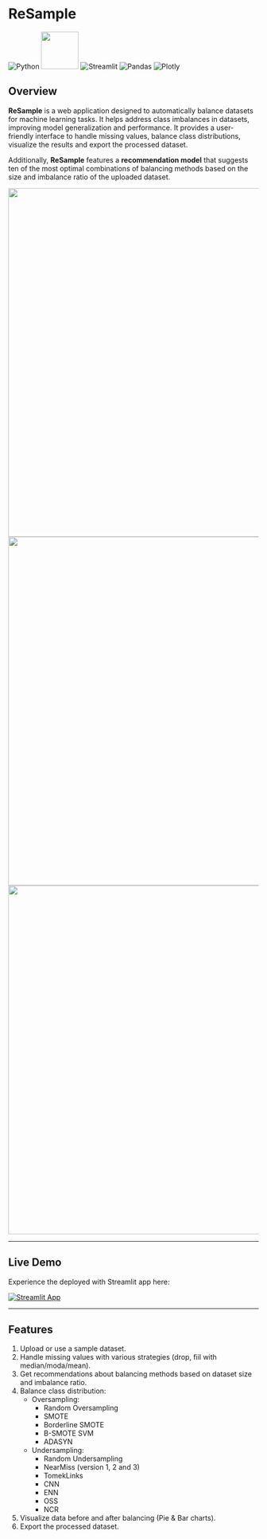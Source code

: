 # ReSample

![Python](https://img.shields.io/badge/python-3670A0?style=for-the-badge&logo=python&logoColor=ffdd54)
<img src="https://github.com/user-attachments/assets/8b1b7f0b-f7c8-457d-b7a9-2c14e19d1b35" width="75">
![Streamlit](https://img.shields.io/badge/Streamlit-%23FE4B4B.svg?style=for-the-badge&logo=streamlit&logoColor=white)
![Pandas](https://img.shields.io/badge/pandas-%23150458.svg?style=for-the-badge&logo=pandas&logoColor=white)
![Plotly](https://img.shields.io/badge/Plotly-%233F4F75.svg?style=for-the-badge&logo=plotly&logoColor=white)


## Overview
**ReSample** is a web application designed to automatically balance datasets for machine learning tasks. It helps address class imbalances in datasets, improving model generalization and performance. It provides a user-friendly interface to handle missing values, balance class distributions, visualize the results and export the processed dataset.

Additionally, **ReSample** features a **recommendation model** that suggests ten of the most optimal combinations of balancing methods based on the size and imbalance ratio of the uploaded dataset.

<img src="https://github.com/user-attachments/assets/3c4b555a-1fb1-4644-be6f-97eb00515435" width="700">

<img src="https://github.com/user-attachments/assets/dbf114b1-7438-4ced-b41b-5afa5da97478" width="700">

<img src="https://github.com/user-attachments/assets/fb01d179-ea21-4b70-93e8-f2ce2826ace0" width="700">

---

## Live Demo
Experience the deployed with Streamlit app here:  

[![Streamlit App](https://img.shields.io/badge/Streamlit-Live_App-brightgreen?logo=streamlit)](https://resample.streamlit.app/)


---

## Features
1. Upload or use a sample dataset.
2. Handle missing values with various strategies (drop, fiil with median/moda/mean).
3. Get recommendations about balancing methods based on dataset size and imbalance ratio. 
4. Balance class distribution:
    - Oversampling:
        - Random Oversampling
        - SMOTE
        - Borderline SMOTE
        - B-SMOTE SVM
        - ADASYN
    - Undersampling:
        - Random Undersampling
        - NearMiss (version 1, 2 and 3)
        - TomekLinks
        - CNN
        - ENN
        - OSS
        - NCR
5. Visualize data before and after balancing (Pie & Bar charts).
6. Export the processed dataset.
